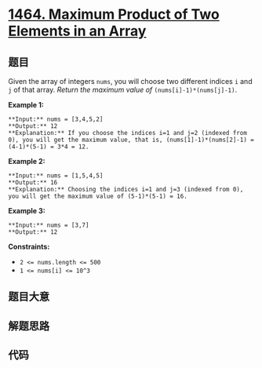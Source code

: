 # [1464. Maximum Product of Two Elements in an Array](https://leetcode.com/problems/maximum-product-of-two-elements-in-an-array)

## 题目

Given the array of integers `nums`, you will choose two different indices `i`
and `j` of that array. _Return the maximum value of_
`(nums[i]-1)*(nums[j]-1)`.



**Example 1:**

    
    
    **Input:** nums = [3,4,5,2]
    **Output:** 12 
    **Explanation:** If you choose the indices i=1 and j=2 (indexed from 0), you will get the maximum value, that is, (nums[1]-1)*(nums[2]-1) = (4-1)*(5-1) = 3*4 = 12. 
    

**Example 2:**

    
    
    **Input:** nums = [1,5,4,5]
    **Output:** 16
    **Explanation:** Choosing the indices i=1 and j=3 (indexed from 0), you will get the maximum value of (5-1)*(5-1) = 16.
    

**Example 3:**

    
    
    **Input:** nums = [3,7]
    **Output:** 12
    



**Constraints:**

  * `2 <= nums.length <= 500`
  * `1 <= nums[i] <= 10^3`


## 题目大意

## 解题思路

## 代码

```javascript

```
